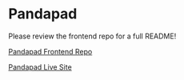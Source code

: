 # Pandapad
Please review the frontend repo for a full README!

[Pandapad Frontend Repo](https://github.com/benburgos/pandapad-fe)

[Pandapad Live Site](https://pandapad-fe.netlify.app/)